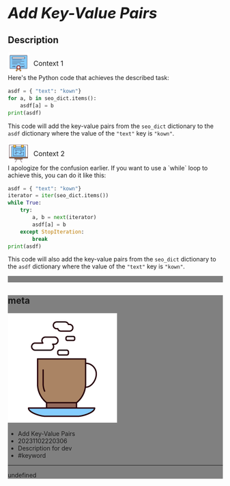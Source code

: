 # **<span style="font-size: 35px; font-style: italic;">Add Key-Value Pairs</span>**

## Description




<div style="display: flex; align-items: center; font-size: 16px;"><div><img src="https://raw.githubusercontent.com/d10000usd/WebDocuments/main/public/icon/space/workspace-vector-free-icon-set-38.png" width="50" height="50" style="vertical-align: middle;" /></div><div style="display: inline-block; vertical-align: middle; margin-left: 10px; font-size: 16px;">Context 1</div></div>
Here's the Python code that achieves the described task:

```python
asdf = { "text": "kown"}
for a, b in seo_dict.items():
    asdf[a] = b
print(asdf)
```

This code will add the key-value pairs from the `seo_dict` dictionary to the `asdf` dictionary where the value of the `"text"` key is `"kown"`.





<div style="display: flex; align-items: center; font-size: 16px;"><div><img src="https://raw.githubusercontent.com/d10000usd/WebDocuments/main/public/icon/space/workspace-vector-free-icon-set-37.png" width="50" height="50" style="vertical-align: middle;" /></div><div style="display: inline-block; vertical-align: middle; margin-left: 10px; font-size: 16px;">Context 2</div></div>
I apologize for the confusion earlier. If you want to use a `while` loop to achieve this, you can do it like this:

```python
asdf = { "text": "kown"}
iterator = iter(seo_dict.items())
while True:
    try:
        a, b = next(iterator)
        asdf[a] = b
    except StopIteration:
        break
print(asdf)
```

This code will also add the key-value pairs from the `seo_dict` dictionary to the `asdf` dictionary where the value of the `"text"` key is `"kown"`.



<div style="background-color: grey; height: 15px;"></div>







<div style="background-color: grey; ">  

## meta   
![ex_screenshot](https://raw.githubusercontent.com/d10000usd/WebDocuments/main/public/icon/space/workspace-vector-free-icon-set-30.png)  
* Add Key-Value Pairs  
* 20231102220306  
* Description for dev  
* #keyword  
****
undefined  
</div> 
